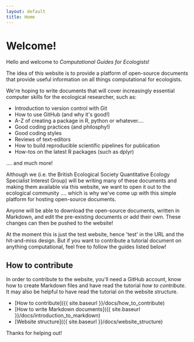 ```yaml
---
layout: default
title: Home
---
```


# Welcome!

Hello and welcome to _Computational Guides for Ecologists_!

The idea of this website is to provide a platform of open-source documents
that provide useful information on all things computational for ecologists.

We're hoping to write documents that will cover increasingly essential computer
skills for the ecological researcher, such as:

* Introduction to version control with Git
* How to use GitHub (and why it's good!)
* A-Z of creating a package in R, python or whatever....
* Good coding practices (and philosphy!)
* Good coding styles
* Reviews of text-editors
* How to build reproducible scientific pipelines for publication
* How-tos on the latest R packages (such as dplyr)

.... and much more!

Although we (i.e. the British Ecological Society Quantitative Ecology
Specialist Interest Group) will be writing many of these documents and making
them available via this website, we want to open it out to the ecological
community .... which is why we've come up with this simple platform for hosting
open-source documents.

Anyone will be able to download the open-source documents, written in Markdown,
and edit the pre-existing documents or add their own. These changes can then be
pushed to the website!

At the moment this is just the test website, hence 'test' in the URL and the
hit-and-miss design. But if you want to contribute a tutorial document on
anything computational, feel free to follow the guides listed below!

## How to contribute

In order to contribute to the website, you'll need a GitHub account, know how to
create Markdown files and have read the tutorial _how to contribute_. It may
also be helpful to have read the tutorial on the website structure.

* [How to contribute]({{ site.baseurl }}/docs/how_to_contribute)
* [How to write Markdown documents]({{ site.baseurl }}/docs/introduction_to_markdown)
* [Website structure]({{ site.baseurl }}/docs/website_structure)

Thanks for helping out!
